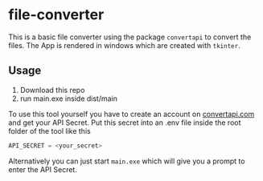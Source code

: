 # file-converter
This is a basic file converter using the package `convertapi` to convert the files. The App is rendered in windows which are created with `tkinter`.

## Usage
1. Download this repo
1. run main.exe inside dist/main

To use this tool yourself you have to create an account on [convertapi.com](https://www.convertapi.com/) and get your API Secret.
Put this secret into an .env file inside the root folder of the tool like this
```javascript
API_SECRET = <your_secret>
```

Alternatively you can just start `main.exe` which will give you a prompt to enter the API Secret.
 
